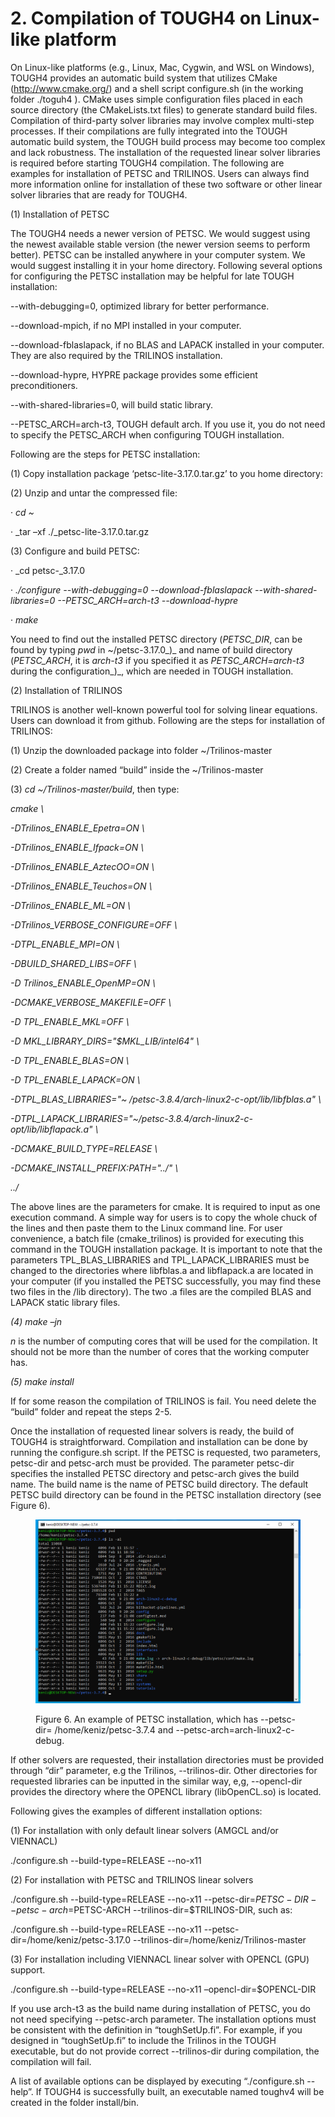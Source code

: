# 2. Compilation of TOUGH4 on Linux-like platform

On Linux-like platforms (e.g., Linux, Mac, Cygwin, and WSL on Windows), TOUGH4 provides an automatic build system that utilizes CMake (http://www.cmake.org/) and a shell script configure.sh (in the working folder ./toguh4 ). CMake uses simple configuration files placed in each source directory (the CMakeLists.txt files) to generate standard build files. Compilation of third-party solver libraries may involve complex multi-step processes. If their compilations are fully integrated into the TOUGH automatic build system, the TOUGH build process may become too complex and lack robustness. The installation of the requested linear solver libraries is required before starting TOUGH4 compilation. The following are examples for installation of PETSC and TRILINOS. Users can always find more information online for installation of these two software or other linear solver libraries that are ready for TOUGH4.&#x20;

(1) Installation of PETSC

The TOUGH4 needs a newer version of PETSC. We would suggest using the newest available stable version (the newer version seems to perform better). PETSC can be installed anywhere in your computer system. We would suggest installing it in your home directory. Following several options for configuring the PETSC installation may be helpful for late TOUGH installation:

&#x20; \--with-debugging=0, optimized library for better performance.

&#x20; \--download-mpich, if no MPI installed in your computer.

&#x20; \--download-fblaslapack, if no BLAS and LAPACK installed in your computer. They are also required by the TRILINOS installation.&#x20;

&#x20;\--download-hypre, HYPRE package provides some efficient preconditioners.

&#x20; \--with-shared-libraries=0, will build static library.

&#x20; \--PETSC\_ARCH=arch-t3, TOUGH default arch. If you use it, you do not need to specify the PETSC\_ARCH when configuring TOUGH installation.

&#x20; Following are the steps for PETSC installation:

(1)   Copy installation package ‘petsc-lite-3.17.0.tar.gz’ to you home directory:

(2)   Unzip and untar the compressed file:

·         _cd \~_

·         _tar –xf ./_petsc-lite-3.17.0.tar.gz

(3)   Configure and build PETSC:

·         _cd petsc-_3.17.0

·         _./configure --with-debugging=0  --download-fblaslapack --with-shared-libraries=0    --PETSC\_ARCH=arch-t3 --download-hypre_

·         _make_

You need to find out the installed PETSC directory (_PETSC\_DIR_, can be found by typing _pwd_ in \~/petsc-3.17.0_)_ and name of build directory (_PETSC\_ARCH_, it is _arch-t3_ if you specified it as _PETSC\_ARCH=arch-t3_ during the configuration_)_, which are needed in TOUGH installation.

(2) Installation of TRILINOS

TRILINOS is another well-known powerful tool for solving linear equations. Users can download it from github. Following are the steps for installation of TRILINOS:

(1)   Unzip the downloaded package into folder \~/Trilinos-master

(2)   Create a folder named “build” inside the \~/Trilinos-master

(3)   _cd \~/Trilinos-master/build_, then type:

&#x20;_cmake                                                                \\_

&#x20;   _-DTrilinos\_ENABLE\_Epetra=ON                   \\_

&#x20;   _-DTrilinos\_ENABLE\_Ifpack=ON                    \\_

&#x20;   _-DTrilinos\_ENABLE\_AztecOO=ON                \\_

&#x20;   _-DTrilinos\_ENABLE\_Teuchos=ON                 \\_

&#x20;   _-DTrilinos\_ENABLE\_ML=ON                          \\_

&#x20;   _-DTrilinos\_VERBOSE\_CONFIGURE=OFF     \\_

&#x20;   _-DTPL\_ENABLE\_MPI=ON                                \\_

&#x20;   _-DBUILD\_SHARED\_LIBS=OFF                        \\_

&#x20;   _-D Trilinos\_ENABLE\_OpenMP=ON                   \\_

&#x20;   _-DCMAKE\_VERBOSE\_MAKEFILE=OFF        \\_

&#x20;   _-D TPL\_ENABLE\_MKL=OFF                             \\_

&#x20;   _-D MKL\_LIBRARY\_DIRS="$MKL\_LIB/intel64"       \\_

&#x20;   _-D TPL\_ENABLE\_BLAS=ON        \\_

&#x20;   _-D TPL\_ENABLE\_LAPACK=ON   \\_

&#x20;  _-DTPL\_BLAS\_LIBRARIES="\~ /petsc-3.8.4/arch-linux2-c-opt/lib/libfblas.a"       \\_

&#x20;  _-DTPL\_LAPACK\_LIBRARIES="\~/petsc-3.8.4/arch-linux2-c-opt/lib/libflapack.a"   \\_

&#x20;   _-DCMAKE\_BUILD\_TYPE=RELEASE                       \\_

&#x20;   _-DCMAKE\_INSTALL\_PREFIX:PATH="../"                \\_

&#x20;   _../_      &#x20;

The above lines are the parameters for cmake. It is required to input as one execution command. A simple way for users is to copy the whole chuck of the lines and then paste them to the Linux command line. For user convenience, a batch file (cmake\_trilinos) is provided for executing this command in the TOUGH installation package. It is important to note that the parameters TPL\_BLAS\_LIBRARIES and TPL\_LAPACK\_LIBRARIES must be changed to the directories where libfblas.a and libflapack.a are located in your computer (if you installed the PETSC successfully, you may find these two files in the /lib directory).  The two .a files are the compiled BLAS and LAPACK static library files.&#x20;

_(4)   make –jn_

_n_ is the number of computing cores that will be used for the compilation. It should not be more than the number of cores that the working computer has.

_(5)   make install_

&#x20;If for some reason the compilation of TRILINOS is fail. You need delete the “build” folder and repeat the steps 2-5.

Once the installation of requested linear solvers is ready, the build of TOUGH4 is straightforward. Compilation and installation can be done by running the configure.sh script. If the PETSC is requested, two parameters, petsc-dir and petsc-arch must be provided. The parameter petsc-dir specifies the installed PETSC directory and petsc-arch gives the build name. The build name is the name of PETSC build directory. The default PETSC build directory can be found in the PETSC installation directory (see Figure 6).

<figure><img src="../../.gitbook/assets/image (17).png" alt=""><figcaption><p>Figure 6. An example of PETSC installation, which has --petsc-dir= /home/keniz/petsc-3.7.4 and --petsc-arch=arch-linux2-c-debug.</p></figcaption></figure>

If other solvers are requested, their installation directories must be provided through “dir” parameter, e.g the Trilinos, --trilinos-dir. Other directories for requested libraries can be inputted in the similar way, e,g, --opencl-dir provides the directory where the OPENCL library (libOpenCL.so)  is located.

Following gives the examples of different installation options:

(1)               For installation with only default linear solvers (AMGCL and/or VIENNACL)

./configure.sh --build-type=RELEASE --no-x11

(2)               For installation with PETSC and TRILINOS linear solvers

./configure.sh --build-type=RELEASE --no-x11 --petsc-dir=$PETSC-DIR --petsc-arch=$PETSC-ARCH  --trilinos-dir=$TRILINOS-DIR, such as:

./configure.sh  --build-type=RELEASE --no-x11 --petsc-dir=/home/keniz/petsc-3.17.0 --trilinos-dir=/home/keniz/Trilinos-master

(3)               For installation including VIENNACL linear solver with OPENCL (GPU) support.

./configure.sh --build-type=RELEASE --no-x11 –opencl-dir=$OPENCL-DIR

If you use arch-t3 as the build name during installation of PETSC, you do not need specifying    --petsc-arch parameter. The installation options must be consistent with the definition in “toughSetUp.fi”.  For example, if you designed in “toughSetUp.fi”  to include the Trilinos in the TOUGH executable, but do not provide correct --trilinos-dir during compilation, the compilation will fail.&#x20;

A list of available options can be displayed by executing “./configure.sh --help”. If TOUGH4 is successfully built, an executable named toughv4 will be created in the folder install/bin.
